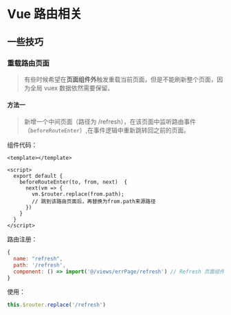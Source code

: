 # Vue 路由相关

## 一些技巧

### 重载路由页面

> 有些时候希望在**页面组件外**触发重载当前页面，但是不能刷新整个页面，因为全局 vuex 数据依然需要保留。

#### 方法一

> 新增一个中间页面（路径为 /refresh），在该页面中监听路由事件（`beforeRouteEnter`）,在事件逻辑中重新跳转回之前的页面。

组件代码：

```vue
<template></template>

<script>
  export default {
    beforeRouteEnter(to, from, next)  {
      next(vm => {
        vm.$router.replace(from.path);
        // 跳到该路由页面后，再替换为from.path来源路径
      })
    }
  }
</script>

```

路由注册：

```js
{
  name: "refresh",
  path: '/refresh',
  component: () => import('@/views/errPage/refresh') // Refresh 页面组件路径
}

```

使用：

```js
this.$router.replace('/refresh')
```




